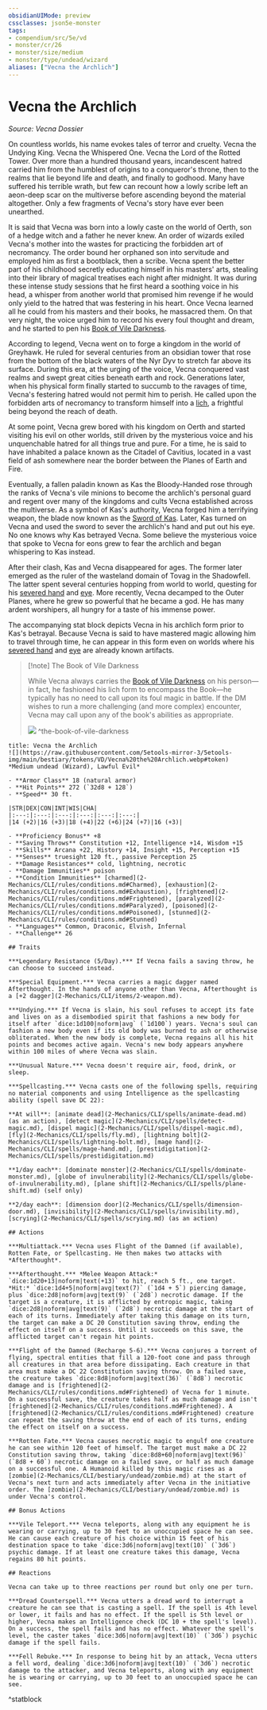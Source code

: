 ```yaml
---
obsidianUIMode: preview
cssclasses: json5e-monster
tags:
- compendium/src/5e/vd
- monster/cr/26
- monster/size/medium
- monster/type/undead/wizard
aliases: ["Vecna the Archlich"]
---
```

# Vecna the Archlich
*Source: Vecna Dossier*  

On countless worlds, his name evokes tales of terror and cruelty. Vecna the Undying King. Vecna the Whispered One. Vecna the Lord of the Rotted Tower. Over more than a hundred thousand years, incandescent hatred carried him from the humblest of origins to a conqueror's throne, then to the realms that lie beyond life and death, and finally to godhood. Many have suffered his terrible wrath, but few can recount how a lowly scribe left an aeon-deep scar on the multiverse before ascending beyond the material altogether. Only a few fragments of Vecna's story have ever been unearthed.

It is said that Vecna was born into a lowly caste on the world of Oerth, son of a hedge witch and a father he never knew. An order of wizards exiled Vecna's mother into the wastes for practicing the forbidden art of necromancy. The order bound her orphaned son into servitude and employed him as first a bootblack, then a scribe. Vecna spent the better part of his childhood secretly educating himself in his masters' arts, stealing into their library of magical treatises each night after midnight. It was during these intense study sessions that he first heard a soothing voice in his head, a whisper from another world that promised him revenge if he would only yield to the hatred that was festering in his heart. Once Vecna learned all he could from his masters and their books, he massacred them. On that very night, the voice urged him to record his every foul thought and dream, and he started to pen his [Book of Vile Darkness](2-Mechanics/CLI/items/book-of-vile-darkness.md).

According to legend, Vecna went on to forge a kingdom in the world of Greyhawk. He ruled for several centuries from an obsidian tower that rose from the bottom of the black waters of the Nyr Dyv to stretch far above its surface. During this era, at the urging of the voice, Vecna conquered vast realms and swept great cities beneath earth and rock. Generations later, when his physical form finally started to succumb to the ravages of time, Vecna's festering hatred would not permit him to perish. He called upon the forbidden arts of necromancy to transform himself into a [lich](2-Mechanics/CLI/bestiary/undead/lich.md), a frightful being beyond the reach of death.

At some point, Vecna grew bored with his kingdom on Oerth and started visiting his evil on other worlds, still driven by the mysterious voice and his unquenchable hatred for all things true and pure. For a time, he is said to have inhabited a palace known as the Citadel of Cavitius, located in a vast field of ash somewhere near the border between the Planes of Earth and Fire.

Eventually, a fallen paladin known as Kas the Bloody-Handed rose through the ranks of Vecna's vile minions to become the archlich's personal guard and regent over many of the kingdoms and cults Vecna established across the multiverse. As a symbol of Kas's authority, Vecna forged him a terrifying weapon, the blade now known as the [Sword of Kas](2-Mechanics/CLI/items/sword-of-kas.md). Later, Kas turned on Vecna and used the sword to sever the archlich's hand and put out his eye. No one knows why Kas betrayed Vecna. Some believe the mysterious voice that spoke to Vecna for eons grew to fear the archlich and began whispering to Kas instead.

After their clash, Kas and Vecna disappeared for ages. The former later emerged as the ruler of the wasteland domain of Tovag in the Shadowfell. The latter spent several centuries hopping from world to world, questing for his [severed hand](2-Mechanics/CLI/items/hand-of-vecna.md) and [eye](2-Mechanics/CLI/items/eye-of-vecna.md). More recently, Vecna decamped to the Outer Planes, where he grew so powerful that he became a god. He has many ardent worshipers, all hungry for a taste of his immense power.

The accompanying stat block depicts Vecna in his archlich form prior to Kas's betrayal. Because Vecna is said to have mastered magic allowing him to travel through time, he can appear in this form even on worlds where his [severed hand](2-Mechanics/CLI/items/hand-of-vecna.md) and [eye](2-Mechanics/CLI/items/eye-of-vecna.md) are already known artifacts.

> [!note] The Book of Vile Darkness
> 
> While Vecna always carries the [Book of Vile Darkness](2-Mechanics/CLI/items/book-of-vile-darkness.md) on his person—in fact, he fashioned his lich form to encompass the Book—he typically has no need to call upon its foul magic in battle. If the DM wishes to run a more challenging (and more complex) encounter, Vecna may call upon any of the book's abilities as appropriate.
> 
> ![](https://raw.githubusercontent.com/5etools-mirror-3/5etools-img/main/bestiary/VD/Book%20of%20Vile%20Darkness.webp#center)
^the-book-of-vile-darkness

```ad-statblock
title: Vecna the Archlich
![](https://raw.githubusercontent.com/5etools-mirror-3/5etools-img/main/bestiary/tokens/VD/Vecna%20the%20Archlich.webp#token)
*Medium undead (Wizard), Lawful Evil*

- **Armor Class** 18 (natural armor)
- **Hit Points** 272 (`32d8 + 128`)
- **Speed** 30 ft.

|STR|DEX|CON|INT|WIS|CHA|
|:---:|:---:|:---:|:---:|:---:|:---:|
|14 (+2)|16 (+3)|18 (+4)|22 (+6)|24 (+7)|16 (+3)|

- **Proficiency Bonus** +8
- **Saving Throws** Constitution +12, Intelligence +14, Wisdom +15
- **Skills** Arcana +22, History +14, Insight +15, Perception +15
- **Senses** truesight 120 ft., passive Perception 25
- **Damage Resistances** cold, lightning, necrotic
- **Damage Immunities** poison
- **Condition Immunities** [charmed](2-Mechanics/CLI/rules/conditions.md#Charmed), [exhaustion](2-Mechanics/CLI/rules/conditions.md#Exhaustion), [frightened](2-Mechanics/CLI/rules/conditions.md#Frightened), [paralyzed](2-Mechanics/CLI/rules/conditions.md#Paralyzed), [poisoned](2-Mechanics/CLI/rules/conditions.md#Poisoned), [stunned](2-Mechanics/CLI/rules/conditions.md#Stunned)
- **Languages** Common, Draconic, Elvish, Infernal
- **Challenge** 26

## Traits

***Legendary Resistance (5/Day).*** If Vecna fails a saving throw, he can choose to succeed instead.

***Special Equipment.*** Vecna carries a magic dagger named Afterthought. In the hands of anyone other than Vecna, Afterthought is a [+2 dagger](2-Mechanics/CLI/items/2-weapon.md).

***Undying.*** If Vecna is slain, his soul refuses to accept its fate and lives on as a disembodied spirit that fashions a new body for itself after `dice:1d100|noform|avg` (`1d100`) years. Vecna's soul can fashion a new body even if its old body was burned to ash or otherwise obliterated. When the new body is complete, Vecna regains all his hit points and becomes active again. Vecna's new body appears anywhere within 100 miles of where Vecna was slain.

***Unusual Nature.*** Vecna doesn't require air, food, drink, or sleep.

***Spellcasting.*** Vecna casts one of the following spells, requiring no material components and using Intelligence as the spellcasting ability (spell save DC 22):

**At will**: [animate dead](2-Mechanics/CLI/spells/animate-dead.md) (as an action), [detect magic](2-Mechanics/CLI/spells/detect-magic.md), [dispel magic](2-Mechanics/CLI/spells/dispel-magic.md), [fly](2-Mechanics/CLI/spells/fly.md), [lightning bolt](2-Mechanics/CLI/spells/lightning-bolt.md), [mage hand](2-Mechanics/CLI/spells/mage-hand.md), [prestidigitation](2-Mechanics/CLI/spells/prestidigitation.md)

**1/day each**: [dominate monster](2-Mechanics/CLI/spells/dominate-monster.md), [globe of invulnerability](2-Mechanics/CLI/spells/globe-of-invulnerability.md), [plane shift](2-Mechanics/CLI/spells/plane-shift.md) (self only)

**2/day each**: [dimension door](2-Mechanics/CLI/spells/dimension-door.md), [invisibility](2-Mechanics/CLI/spells/invisibility.md), [scrying](2-Mechanics/CLI/spells/scrying.md) (as an action)

## Actions

***Multiattack.*** Vecna uses Flight of the Damned (if available), Rotten Fate, or Spellcasting. He then makes two attacks with *Afterthought*.

***Afterthought.*** *Melee Weapon Attack:* `dice:1d20+13|noform|text(+13)` to hit, reach 5 ft., one target. *Hit:* `dice:1d4+5|noform|avg|text(7)` (`1d4 + 5`) piercing damage, plus `dice:2d8|noform|avg|text(9)` (`2d8`) necrotic damage. If the target is a creature, it is afflicted by entropic magic, taking `dice:2d8|noform|avg|text(9)` (`2d8`) necrotic damage at the start of each of its turns. Immediately after taking this damage on its turn, the target can make a DC 20 Constitution saving throw, ending the effect on itself on a success. Until it succeeds on this save, the afflicted target can't regain hit points.

***Flight of the Damned (Recharge 5-6).*** Vecna conjures a torrent of flying, spectral entities that fill a 120-foot cone and pass through all creatures in that area before dissipating. Each creature in that area must make a DC 22 Constitution saving throw. On a failed save, the creature takes `dice:8d8|noform|avg|text(36)` (`8d8`) necrotic damage and is [frightened](2-Mechanics/CLI/rules/conditions.md#Frightened) of Vecna for 1 minute. On a successful save, the creature takes half as much damage and isn't [frightened](2-Mechanics/CLI/rules/conditions.md#Frightened). A [frightened](2-Mechanics/CLI/rules/conditions.md#Frightened) creature can repeat the saving throw at the end of each of its turns, ending the effect on itself on a success.

***Rotten Fate.*** Vecna causes necrotic magic to engulf one creature he can see within 120 feet of himself. The target must make a DC 22 Constitution saving throw, taking `dice:8d8+60|noform|avg|text(96)` (`8d8 + 60`) necrotic damage on a failed save, or half as much damage on a successful one. A Humanoid killed by this magic rises as a [zombie](2-Mechanics/CLI/bestiary/undead/zombie.md) at the start of Vecna's next turn and acts immediately after Vecna in the initiative order. The [zombie](2-Mechanics/CLI/bestiary/undead/zombie.md) is under Vecna's control.

## Bonus Actions

***Vile Teleport.*** Vecna teleports, along with any equipment he is wearing or carrying, up to 30 feet to an unoccupied space he can see. He can cause each creature of his choice within 15 feet of his destination space to take `dice:3d6|noform|avg|text(10)` (`3d6`) psychic damage. If at least one creature takes this damage, Vecna regains 80 hit points.

## Reactions

Vecna can take up to three reactions per round but only one per turn.

***Dread Counterspell.*** Vecna utters a dread word to interrupt a creature he can see that is casting a spell. If the spell is 4th level or lower, it fails and has no effect. If the spell is 5th level or higher, Vecna makes an Intelligence check (DC 10 + the spell's level). On a success, the spell fails and has no effect. Whatever the spell's level, the caster takes `dice:3d6|noform|avg|text(10)` (`3d6`) psychic damage if the spell fails.

***Fell Rebuke.*** In response to being hit by an attack, Vecna utters a fell word, dealing `dice:3d6|noform|avg|text(10)` (`3d6`) necrotic damage to the attacker, and Vecna teleports, along with any equipment he is wearing or carrying, up to 30 feet to an unoccupied space he can see.
```
^statblock